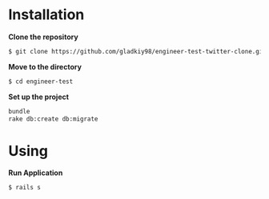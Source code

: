 # Installation

**Clone the repository**
```sh
$ git clone https://github.com/gladkiy98/engineer-test-twitter-clone.git
```

**Move to the directory**
```sh
$ cd engineer-test
```

**Set up the project**
```sh
bundle
rake db:create db:migrate
```

# Using

**Run Application**
```sh
$ rails s
```
